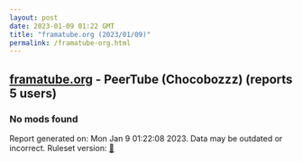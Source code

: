 ```yaml
---
layout: post
date: 2023-01-09 01:22 GMT
title: "framatube.org (2023/01/09)"
permalink: /framatube-org.html
---
```



## [framatube.org](https://framatube.org) - PeerTube (Chocobozzz) (reports 5 users)

### No mods found

Report generated on: Mon Jan  9 01:22:08 2023. Data may be outdated or incorrect.
Ruleset version: [🏀](/version-basketball)
